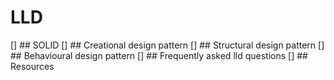 
# LLD

[] ## SOLID
[] ## Creational design pattern
[] ## Structural design pattern
[] ## Behavioural design pattern
[] ## Frequently asked lld questions
[] ## Resources

